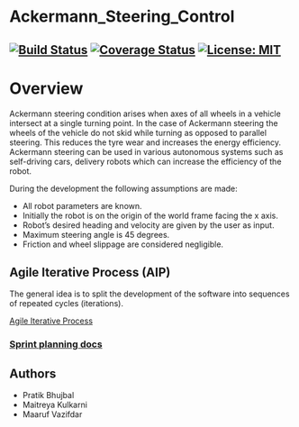 # Ackermann_Steering_Control
[![Build Status](https://app.travis-ci.com/Prat33k-dev/Ackermann_Steering_Control.svg?branch=dev)](https://app.travis-ci.com/Prat33k-dev/Ackermann_Steering_Control)
[![Coverage Status](https://coveralls.io/repos/github/Prat33k-dev/Ackermann_Steering_Control/badge.svg?branch=dev)](https://coveralls.io/github/Prat33k-dev/Ackermann_Steering_Control?branch=dev)
[![License: MIT](https://img.shields.io/badge/License-MIT-blue.svg)](https://opensource.org/licenses/MIT)
---

# Overview
Ackermann steering condition arises when axes of all wheels in a vehicle intersect
at a single turning point. In the case of Ackermann steering the wheels of the vehicle do not skid while turning as opposed to parallel steering. This reduces the tyre wear and increases the energy efficiency. Ackermann steering can be used in various autonomous systems such as self-driving cars, delivery robots which can increase the efficiency of the robot.

During the development the following assumptions
are made:
- All robot parameters are known.
- Initially the robot is on the origin of the world frame facing the x axis.
- Robot’s desired heading and velocity are given by the user as input.
- Maximum steering angle is 45 degrees.
- Friction and wheel slippage are considered negligible.

 

## Agile Iterative Process (AIP) 
The general idea is to split the development of the software into sequences of repeated cycles (iterations).

[Agile Iterative Process](https://docs.google.com/spreadsheets/d/1n_kbtt7QxT_ALCAvM8brNtceum1OX8zb4m0UsBqBF-c/edit#gid=0)

### [Sprint planning docs](https://docs.google.com/document/d/19WqTGq6393yfdi9zWVSW7mBga2KUV8RA2Y6YoS7wM1U/edit?usp=sharing)



## Authors
- Pratik Bhujbal
- Maitreya Kulkarni
- Maaruf Vazifdar
